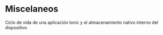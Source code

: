 # Miscelaneos
Ciclo de vida de una aplicación Ionic y el almacenamiento nativo interno del dispositivo
